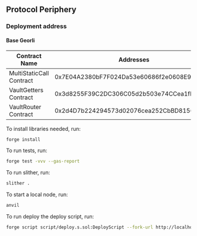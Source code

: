 ## Protocol Periphery

### Deployment address

#### Base Georli

| Contract Name            | Addresses                                  |
| ------------------------ | ------------------------------------------ |
| MultiStaticCall Contract | 0x7E04A2380bF7F024Da53e60686f2e0608E987768 |
| VaultGetters Contract    | 0x3d8255F39C2DC306C05d2b503e74CCea1fD9F430 |
| VaultRouter Contract     | 0x2d4D7b224294573d02076cea252CbBD8156A4465 |

To install libraries needed, run:

```zsh
forge install
```

To run tests, run:

```zsh
forge test -vvv --gas-report
```

To run slither, run:

```zsh
slither .
```

To start a local node, run:

```zsh
anvil
```

To run deploy the deploy script, run:

```zsh
forge script script/deploy.s.sol:DeployScript --fork-url http://localhost:8545 --broadcast
```
